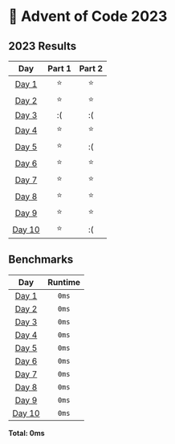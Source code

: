# 🎄 Advent of Code 2023

<!--- advent_readme_stars table --->
## 2023 Results

|                      Day                       | Part 1 | Part 2 |
|:----------------------------------------------:|:------:|:------:|
|  [Day 1](https://adventofcode.com/2023/day/1)  |   ⭐    |   ⭐    |
|  [Day 2](https://adventofcode.com/2023/day/2)  |   ⭐    |   ⭐    |
|  [Day 3](https://adventofcode.com/2023/day/3)  |   :(   |   :(   |
|  [Day 4](https://adventofcode.com/2023/day/4)  |   ⭐    |   ⭐    |
|  [Day 5](https://adventofcode.com/2023/day/5)  |   ⭐    |   :(   |
|  [Day 6](https://adventofcode.com/2023/day/6)  |   ⭐    |   ⭐    |
|  [Day 7](https://adventofcode.com/2023/day/7)  |   ⭐    |   ⭐    |
|  [Day 8](https://adventofcode.com/2023/day/8)  |   ⭐    |   ⭐    |
|  [Day 9](https://adventofcode.com/2023/day/9)  |   ⭐    |   ⭐    |
| [Day 10](https://adventofcode.com/2023/day/10) |   ⭐    |   :(   |
<!--- advent_readme_stars table --->

## Benchmarks

|             Day             | Runtime |
|:---------------------------:|:-------:|
| [Day 1](java/Java_01.java)  |  `0ms`  |
| [Day 2](java/Java_02.java)  |  `0ms`  |
| [Day 3](java/Java_03.java)  |  `0ms`  |
| [Day 4](java/Java_04.java)  |  `0ms`  |
| [Day 5](java/Java_05.java)  |  `0ms`  |
| [Day 6](java/Java_06.java)  |  `0ms`  |
| [Day 7](java/Java_07.java)  |  `0ms`  |
| [Day 8](java/Java_08.java)  |  `0ms`  |
| [Day 9](java/Java_09.java)  |  `0ms`  |
| [Day 10](java/Java_10.java) |  `0ms`  |

**Total: 0ms**

<!--- benchmarking table --->